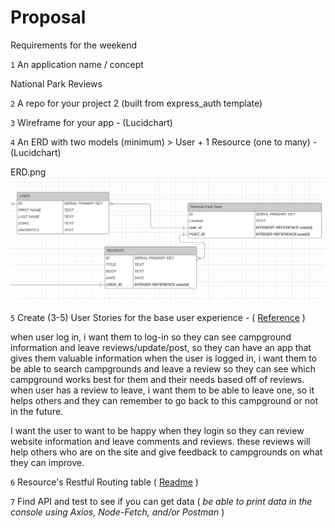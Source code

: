 # Proposal

Requirements for the weekend

`1` An application name / concept 

National Park Reviews

`2` A repo for your project 2 (built from express_auth template)

`3` Wireframe for your app - (Lucidchart)

`4` An ERD with two models (minimum) > User + 1 Resource (one to many) - (Lucidchart)

ERD.png 
<img src="ERD.png"/>

`5` Create (3-5) User Stories for the base user experience - ( [Reference](https://revelry.co/resources/development/user-stories-that-dont-suck/) )

when user log in, i want them to log-in so they can see campground information and leave reviews/update/post, so they can have an app that gives them valuable information
when the user is logged in, i want them to be able to search campgrounds and leave a review so they can see which campground works best for them and their needs based off of reviews.
when user has a review to leave, i want them to be able to leave one, so it helps others and they can remember to go back to this campground or not in the future.

I want the user to want to be happy when they login so they can review website information and leave comments and reviews.  these reviews will help others who are on the site and give feedback to campgrounds on what they can improve.

`6` Resource's Restful Routing table ( [Readme](https://romebell.gitbook.io/sei-412/node-express/00readme-1/01intro-to-express/00readme#restful-routing) )

`7` Find API and test to see if you can get data ( *be able to print data in the console using Axios, Node-Fetch, and/or Postman* )